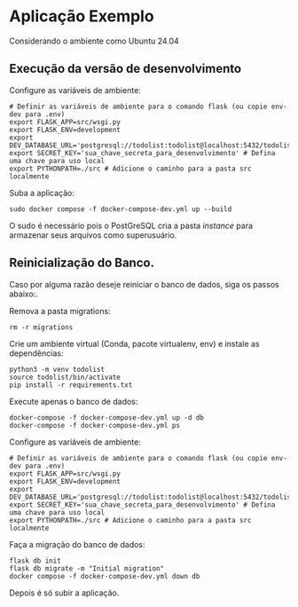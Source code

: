 # Aplicação Exemplo

Considerando o ambiente como Ubuntu 24.04

## Execução da versão de desenvolvimento

Configure as variáveis de ambiente:

```
# Definir as variáveis de ambiente para o comando flask (ou copie env-dev para .env)
export FLASK_APP=src/wsgi.py
export FLASK_ENV=development 
export DEV_DATABASE_URL='postgresql://todolist:todolist@localhost:5432/todolist'
export SECRET_KEY='sua_chave_secreta_para_desenvolvimento' # Defina uma chave para uso local
export PYTHONPATH=./src # Adicione o caminho para a pasta src localmente
```

Suba a aplicação:
```
sudo docker compose -f docker-compose-dev.yml up --build
```

O sudo é necessário pois o PostGreSQL cria a pasta _instance_ para armazenar seus arquivos como superusuário.

## Reinicialização do Banco.

Caso por alguma razão deseje reiniciar o banco de dados, siga os passos abaixo:.

Remova a pasta migrations:

```
rm -r migrations
```

Crie um ambiente virtual (Conda, pacote virtualenv, env) e instale as dependências:

```
python3 -m venv todolist
source todolist/bin/activate 
pip install -r requirements.txt
```

Execute apenas o banco de dados:
```
docker-compose -f docker-compose-dev.yml up -d db
docker-compose -f docker-compose-dev.yml ps
```

Configure as variáveis de ambiente:

```
# Definir as variáveis de ambiente para o comando flask (ou copie env-dev para .env)
export FLASK_APP=src/wsgi.py
export FLASK_ENV=development 
export DEV_DATABASE_URL='postgresql://todolist:todolist@localhost:5432/todolist'
export SECRET_KEY='sua_chave_secreta_para_desenvolvimento' # Defina uma chave para uso local
export PYTHONPATH=./src # Adicione o caminho para a pasta src localmente
```

Faça a migração do banco de dados:
```
flask db init
flask db migrate -m "Initial migration"
docker compose -f docker-compose-dev.yml down db
```

Depois é só subir a aplicação.